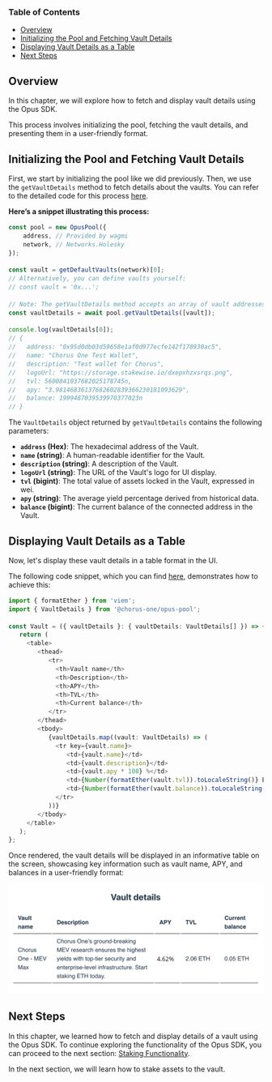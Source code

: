 ### Table of Contents
-   [Overview](#overview)
-   [Initializing the Pool and Fetching Vault Details](#initializing-the-pool-and-fetching-vault-details)
-   [Displaying Vault Details as a Table](#displaying-vault-details-as-a-table)
-   [Next Steps](#next-steps)

## Overview

In this chapter, we will explore how to fetch and display vault details using the Opus SDK. 

This process involves initializing the pool, fetching the vault details, and presenting them in a user-friendly format.

## Initializing the Pool and Fetching Vault Details

First, we start by initializing the pool like we did previously. Then, we use the `getVaultDetails` method to fetch details about the vaults. You can refer to the detailed code for this process [here][get-vault-details-usage]. 

**Here’s a snippet illustrating this process:**

```typescript
const pool = new OpusPool({
    address, // Provided by wagmi
    network, // Networks.Holesky
});

const vault = getDefaultVaults(network)[0];
// Alternatively, you can define vaults yourself:
// const vault = '0x...';

// Note: The getVaultDetails method accepts an array of vault addresses.
const vaultDetails = await pool.getVaultDetails([vault]);

console.log(vaultDetails[0]);
// {
//   address: "0x95d0db03d59658e1af0d977ecfe142f178930ac5",
//   name: "Chorus One Test Wallet",
//   description: "Test wallet for Chorus",
//   logoUrl: "https://storage.stakewise.io/dxepxhzxsrqs.png",
//   tvl: 5600841037682025178745n,
//   apy: "3.98146836137682602839366230181093629",
//   balance: 1999487039539970377023n
// }
```

The `VaultDetails` object returned by `getVaultDetails` contains the following parameters:

-   **`address` (Hex)**: The hexadecimal address of the Vault.
-   **`name` (string)**: A human-readable identifier for the Vault.
-   **`description` (string)**: A description of the Vault.
-   **`logoUrl` (string)**: The URL of the Vault's logo for UI display.
-   **`tvl` (bigint)**: The total value of assets locked in the Vault, expressed in wei.
-   **`apy` (string)**: The average yield percentage derived from historical data.
-   **`balance` (bigint)**: The current balance of the connected address in the Vault.

## Displaying Vault Details as a Table

Now, let's display these vault details in a table format in the UI. 

The following code snippet, which you can find [here][get-vault-details-ui], demonstrates how to achieve this:

```typescript
import { formatEther } from 'viem';
import { VaultDetails } from '@chorus-one/opus-pool';

const Vault = ({ vaultDetails }: { vaultDetails: VaultDetails[] }) => {
   return (
     <table>
        <thead>
           <tr>
             <th>Vault name</th>
             <th>Description</th>
             <th>APY</th>
             <th>TVL</th>
             <th>Current balance</th>
           </tr>
        </thead>
        <tbody>
           {vaultDetails.map((vault: VaultDetails) => (
             <tr key={vault.name}>
                <td>{vault.name}</td>
                <td>{vault.description}</td>
                <td>{vault.apy * 100} %</td>
                <td>{Number(formatEther(vault.tvl)).toLocaleString()} ETH</td>
                <td>{Number(formatEther(vault.balance)).toLocaleString()} ETH</td>
             </tr>
           ))}
        </tbody>
     </table>
   );
};
```

Once rendered, the vault details will be displayed in an informative table on the screen, showcasing key information such as vault name, APY, and balances in a user-friendly format:

![Vault details](../media/vaultDetails.png)

## Next Steps

In this chapter, we learned how to fetch and display details of a vault using the Opus SDK. To continue exploring the functionality of the Opus SDK, you can proceed to the next section: [Staking Functionality][stake]. 

In the next section, we will learn how to stake assets to the vault.

[get-vault-details-usage]: https://github.com/ChorusOne/opus-pool-demo/blob/main/src/hooks/useVaultDetails.ts#L43
[get-vault-details-ui]: https://github.com/ChorusOne/opus-pool-demo/blob/main/src/components/Vault.tsx#L31
[stake]: ./3-stake.md
